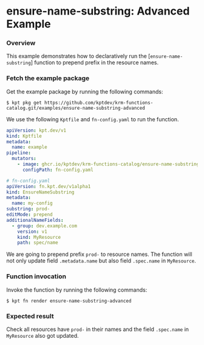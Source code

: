 # ensure-name-substring: Advanced Example

### Overview

This example demonstrates how to declaratively run the [`ensure-name-substring`]
function to prepend prefix in the resource names.

### Fetch the example package

Get the example package by running the following commands:

```shell
$ kpt pkg get https://github.com/kptdev/krm-functions-catalog.git/examples/ensure-name-substring-advanced
```

We use the following `Kptfile` and `fn-config.yaml` to run the function.

```yaml
apiVersion: kpt.dev/v1
kind: Kptfile
metadata:
  name: example
pipeline:
  mutators:
    - image: ghcr.io/kptdev/krm-functions-catalog/ensure-name-substring:unstable
      configPath: fn-config.yaml
```

```yaml
# fn-config.yaml
apiVersion: fn.kpt.dev/v1alpha1
kind: EnsureNameSubstring
metadata:
  name: my-config
substring: prod-
editMode: prepend
additionalNameFields:
  - group: dev.example.com
    version: v1
    kind: MyResource
    path: spec/name
```

We are going to prepend prefix `prod-` to resource names.
The function will not only update field `.metadata.name` but also field
`.spec.name` in `MyResource`.

### Function invocation

Invoke the function by running the following commands:

```shell
$ kpt fn render ensure-name-substring-advanced
```

### Expected result

Check all resources have `prod-` in their names and the field `.spec.name` in
`MyResource` also got updated.

[ensure-name-substring]: https://catalog.kpt.dev/ensure-name-substring/v0.1/
